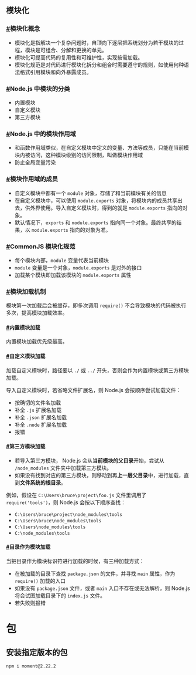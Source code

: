 ## 模块化

### [#](https://brucecai55520.gitee.io/bruceblog/notes/nodejs/node.html#模块化概念)模块化概念

- 模块化是指解决一个复杂问题时，自顶向下逐层把系统划分为若干模块的过程，模块是可组合、分解和更换的单元。
- 模块化可提高代码的复用性和可维护性，实现按需加载。
- 模块化规范是对代码进行模块化拆分和组合时需要遵守的规则，如使用何种语法格式引用模块和向外暴露成员。

### [#](https://brucecai55520.gitee.io/bruceblog/notes/nodejs/node.html#node-js-中模块的分类)Node.js 中模块的分类

- 内置模块
- 自定义模块
- 第三方模块

### [#](https://brucecai55520.gitee.io/bruceblog/notes/nodejs/node.html#node-js-中的模块作用域)Node.js 中的模块作用域

- 和函数作用域类似，在自定义模块中定义的变量、方法等成员，只能在当前模块内被访问，这种模块级别的访问限制，叫做模块作用域
- 防止全局变量污染

### [#](https://brucecai55520.gitee.io/bruceblog/notes/nodejs/node.html#模块作用域的成员)模块作用域的成员

- 自定义模块中都有一个 `module` 对象，存储了和当前模块有关的信息
- 在自定义模块中，可以使用 `module.exports` 对象，将模块内的成员共享出去，供外界使用。导入自定义模块时，得到的就是 `module.exports` 指向的对象。
- 默认情况下，`exports` 和 `module.exports` 指向同一个对象。最终共享的结果，以 `module.exports` 指向的对象为准。

### [#](https://brucecai55520.gitee.io/bruceblog/notes/nodejs/node.html#commonjs-模块化规范)CommonJS 模块化规范

- 每个模块内部，`module` 变量代表当前模块
- `module` 变量是一个对象，`module.exports` 是对外的接口
- 加载某个模块即加载该模块的 `module.exports` 属性

### [#](https://brucecai55520.gitee.io/bruceblog/notes/nodejs/node.html#模块加载机制)模块加载机制

模块第一次加载后会被缓存，即多次调用 `require()` 不会导致模块的代码被执行多次，提高模块加载效率。

#### [#](https://brucecai55520.gitee.io/bruceblog/notes/nodejs/node.html#内置模块加载)内置模块加载

内置模块加载优先级最高。

#### [#](https://brucecai55520.gitee.io/bruceblog/notes/nodejs/node.html#自定义模块加载)自定义模块加载

加载自定义模块时，路径要以 `./` 或 `../` 开头，否则会作为内置模块或第三方模块加载。

导入自定义模块时，若省略文件扩展名，则 Node.js 会按顺序尝试加载文件：

- 按确切的文件名加载
- 补全 `.js` 扩展名加载
- 补全 `.json` 扩展名加载
- 补全 `.node` 扩展名加载
- 报错

#### [#](https://brucecai55520.gitee.io/bruceblog/notes/nodejs/node.html#第三方模块加载)第三方模块加载

- 若导入第三方模块， Node.js 会从**当前模块的父目录**开始，尝试从 `/node_modules` 文件夹中加载第三方模块。
- 如果没有找到对应的第三方模块，则移动到再**上一层父目录**中，进行加载，直到**文件系统的根目录**。

例如，假设在 `C:\Users\bruce\project\foo.js` 文件里调用了 `require('tools')`，则 Node.js 会按以下顺序查找：

- `C:\Users\bruce\project\node_modules\tools`
- `C:\Users\bruce\node_modules\tools`
- `C:\Users\node_modules\tools`
- `C:\node_modules\tools`

#### [#](https://brucecai55520.gitee.io/bruceblog/notes/nodejs/node.html#目录作为模块加载)目录作为模块加载

当把目录作为模块标识符进行加载的时候，有三种加载方式：

- 在被加载的目录下查找 `package.json` 的文件，并寻找 `main` 属性，作为 `require()` 加载的入口
- 如果没有 `package.json` 文件，或者 `main` 入口不存在或无法解析，则 Node.js 将会试图加载目录下的 `index.js` 文件。
- 若失败则报错

# 包

## 安装指定版本的包

```
npm i moment@2.22.2
```

